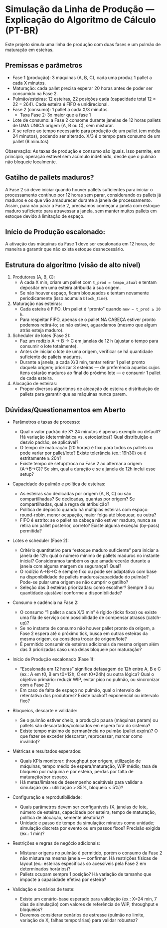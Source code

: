 # Simulação da Linha de Produção — Explicação do Algoritmo de Cálculo (PT-BR)

Este projeto simula uma linha de produção com duas fases e um pulmão de maturação em esteiras. 

## Premissas e parâmetros
- Fase 1 (produção): 3 máquinas (A, B, C), cada uma produz 1 pallet a cada X minutos.
- Maturação: cada pallet precisa esperar 20 horas antes de poder ser consumido na Fase 2.
- Pulmão/esteiras: 12 esteiras, 22 posições cada (capacidade total 12 × 22 = 264). Cada esteira é FIFO e unidirecional.
- Fase 2 (consumo): 1 pallet a cada X/3 minutos.
  - Taxa Fase 2: 3x maior que a fase 1
- Lote de consumo: a Fase 2 consome durante janelas de 12 horas pallets de UMA ÚNICA origem (A, B ou C), sem misturar.
- X se refere ao tempo necessário para produção de um pallet (em média 24 minutos), podendo ser alterado. X/3 é o tempo para consumo de um pallet (8 minutos)

Observação: As taxas de produção e consumo são iguais. Isso permite, em princípio, operação estável sem acúmulo indefinido, desde que o pulmão não bloqueie localmente.

## Gatilho de pallets maduros?
A Fase 2 só deve iniciar quando houver pallets suficientes para iniciar o processamento contínuo por 12 horas sem parar, considerando os pallets já maduros e os que vão amadurecer durante a janela de processamento.
 Assim, para não parar a Fase 2, precisamos começar a janela com estoque maduro suficiente para atravessar a janela, sem manter muitos pallets em estoque devido à limitação de espaço.

## Início de Produção escalonado:
A ativação das máquinas da Fase 1 deve ser escalonada em 12 horas, de maneira a garantir que não exista estoque desnecessário.

## Estrutura do algoritmo (visão de alto nível)
1. Produtores (A, B, C):
   - A cada X min, criam um pallet com `t_prod = tempo_atual` e tentam depositar em uma esteira atribuída à sua origem.
   - Se não houver espaço, ficam bloqueados e tentam novamente periodicamente (isso acumula `block_time`).
2. Maturação nas esteiras:
   - Cada esteira é FIFO. Um pallet é “pronto” quando `now − t_prod ≥ 20 h`.
   - Para respeitar FIFO, apenas se o pallet NA CABEÇA estiver pronto podemos retirá-lo; se não estiver, aguardamos (mesmo que algum atrás esteja maduro).
3. Scheduler de lotes (Fase 2):
   - Faz um rodízio A → B → C em janelas de 12 h (ajustar o tempo para consumir o lote totalmente).
   - Antes de iniciar o lote de uma origem, verificar se há quantidade suficiente de pallets maduros.
   - Durante a janela, a cada X/3 min, tentar retirar 1 pallet pronto daquela origem; priorizar 3 esteiras — de preferência aquelas cujos itens estarão maduros ao final do próximo lote — e consumir 1 pallet de cada esteira.
4. Alocação de esteiras:
   - Propor diversos algoritmos de alocação de esteira e distribuição de pallets para garantir que as máquinas nunca parem.


## Dúvidas/Questionamentos em Aberto

- Parâmetros e taxas de processo:
  - Qual o valor padrão de X? 24 minutos é apenas exemplo ou default? Há variação (determinística vs. estocástica)? Qual distribuição e desvio padrão, se aplicável?
  - O tempo de maturação (20 horas) é fixo para todos os pallets ou pode variar por pallet/lote? Existe tolerância (ex.: 19h30) ou é estritamente ≥ 20h?
  - Existe tempo de setup/troca na Fase 2 ao alternar a origem (A→B→C)? Se sim, qual a duração e se a janela de 12h inclui esse setup?

- Capacidade do pulmão e política de esteiras:
  - As esteiras são dedicadas por origem (A, B, C) ou são compartilhadas? Se dedicadas, quantas por origem? Se compartilhadas, qual a regra de atribuição?
  - Política de depósito quando há múltiplas esteiras com espaço: round-robin, menor ocupação, maior folga até bloquear, ou outra?
  - FIFO é estrito: se o pallet na cabeça não estiver maduro, nunca se retira um pallet posterior, correto? Existe alguma exceção (by-pass) permitida?

- Lotes e scheduler (Fase 2):
  - Critério quantitativo para “estoque maduro suficiente” para iniciar a janela de 12h: qual o número mínimo de pallets maduros no instante inicial? Consideramos também os que amadurecerão durante a janela com alguma margem de segurança? Qual?
  - O rodízio A→B→C é sempre fixo ou pode ser adaptativo com base na disponibilidade de pallets maduros/capacidade do pulmão? Pode-se pular uma origem se não cumprir o gatilho?
  - Seleção das 3 esteiras priorizadas: como escolher? Sempre 3 ou quantidade ajustável conforme a disponibilidade?

- Consumo e cadência na Fase 2:
  - O consumo “1 pallet a cada X/3 min” é rígido (ticks fixos) ou existe uma fila de serviço com possibilidade de compensar atrasos (catch-up)?
  - Se no instante de consumo não houver pallet pronto da origem, a Fase 2 espera até o próximo tick, busca em outras esteiras da mesma origem, ou considera trocar de origem/lote?
  - É permitido consumir de esteiras adicionais da mesma origem além das 3 priorizadas caso uma delas bloqueie por maturação?

- Início de Produção escalonado (Fase 1):
  - “Escalonada em 12 horas” significa defasagem de 12h entre A, B e C (ex.: A em t0, B em t0+12h, C em t0+24h) ou outra lógica? Qual o objetivo primário: reduzir WIP, evitar pico no pulmão, ou sincronizar com a Fase 2?
  - Em caso de falta de espaço no pulmão, qual o intervalo de retentativa dos produtores? Existe backoff exponencial ou intervalo fixo?

- Bloqueios, descarte e validade:
  - Se o pulmão estiver cheio, a produção pausa (máquinas param) ou pallets são descartados/colocados em espera fora do sistema?
  - Existe tempo máximo de permanência no pulmão (pallet expira)? O que fazer se exceder (descartar, reprocessar, marcar como inválido)?

- Métricas e resultados esperados:
  - Quais KPIs monitorar: throughput por origem, utilização de máquinas, tempo médio de espera/maturação, WIP médio, taxa de bloqueio por máquina e por esteira, perdas por falta de maturação/por espaço.
  - Há metas/limiares de desempenho aceitáveis para validar a simulação (ex.: utilização > 85%, bloqueio < 5%)?

- Configuração e reprodutibilidade:
  - Quais parâmetros devem ser configuráveis (X, janelas de lote, número de esteiras, capacidade por esteira, tempo de maturação, política de alocação, semente aleatória)?
  - Unidade e passo de tempo da simulação: minutos como unidade; simulação discreta por evento ou em passos fixos? Precisão exigida (ex.: 1 min)?

- Restrições e regras de negócio adicionais:
  - Misturar origens no pulmão é permitido, porém o consumo da Fase 2 não mistura na mesma janela — confirmar. Há restrições físicas de layout (ex.: esteiras específicas só acessíveis pela Fase 2 em determinados horários)?
  - Pallets ocupam sempre 1 posição? Há variação de tamanho que impacte a capacidade efetiva por esteira?

- Validação e cenários de teste:
  - Existe um cenário-base esperado para validação (ex.: X=24 min, 7 dias de simulação) com valores de referência de WIP, throughput e bloqueios?
  - Devemos considerar cenários de estresse (pulmão no limite, variação de X, falhas temporárias) para validar robustez?
